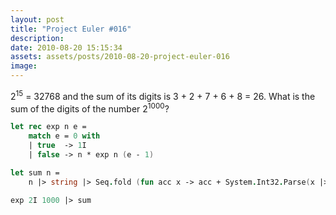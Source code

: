 ```yaml
---
layout: post
title: "Project Euler #016"
description:
date: 2010-08-20 15:15:34
assets: assets/posts/2010-08-20-project-euler-016
image: 
---
```


2<sup>15</sup> = 32768 and the sum of its digits is 3 + 2 + 7 + 6 + 8 = 26.  What is the sum of the digits of the number 2<sup>1000</sup>?

```fsharp
let rec exp n e =
    match e = 0 with
    | true  -> 1I
    | false -> n * exp n (e - 1) 

let sum n =
    n |> string |> Seq.fold (fun acc x -> acc + System.Int32.Parse(x |> string)) 0

exp 2I 1000 |> sum
```
